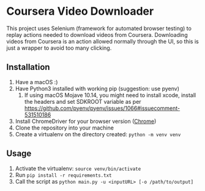 # Coursera Video Downloader

This project uses Selenium (framework for automated browser testing) to replay actions needed to download videos from Coursera. Downloading videos from Coursera is an action allowed normally through the UI, so this is just a wrapper to avoid too many clicking.

## Installation

1. Have a macOS :)
1. Have Python3 installed with working pip (suggestion: use pyenv)
    1. If using macOS Mojave 10.14, you might need to install xcode, install the headers and set SDKROOT variable as per https://github.com/pyenv/pyenv/issues/1066#issuecomment-531510186
1. Install ChromeDriver for your browser version ([Chrome](https://sites.google.com/a/chromium.org/chromedriver/downloads))
1. Clone the repository into your machine
1. Create a virtualenv on the directory created: `python -m venv venv`

## Usage

1. Activate the virtualenv: `source venv/bin/activate`
1. Run `pip install -r requirements.txt`
1. Call the script as `python main.py -u <inputURL> [-o /path/to/output]`
